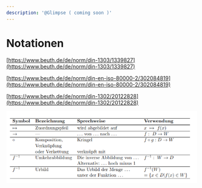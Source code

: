 ```yaml
---
description: '@Glimpse ( coming soon )'
---
```


# Notationen

[https://www.beuth.de/de/norm/din-1303/1339827](https://www.beuth.de/de/norm/din-1303/1339827)

[https://www.beuth.de/de/norm/din-en-iso-80000-2/302084819](https://www.beuth.de/de/norm/din-en-iso-80000-2/302084819)

[https://www.beuth.de/de/norm/din-1302/20122828](https://www.beuth.de/de/norm/din-1302/20122828)

![](<../../../.gitbook/assets/grafik (5) (1) (1).png>)
